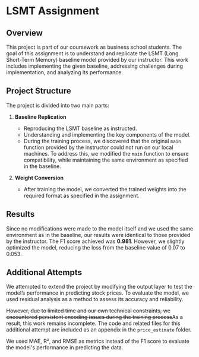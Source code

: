 
# LSMT Assignment

## Overview

This project is part of our coursework as business school students. The goal of this assignment is to understand and replicate the LSMT (Long Short-Term Memory) baseline model provided by our instructor. This work includes implementing the given baseline, addressing challenges during implementation, and analyzing its performance.

## Project Structure

The project is divided into two main parts:

1. **Baseline Replication**

   - Reproducing the LSMT baseline as instructed.
   - Understanding and implementing the key components of the model.
   - During the training process, we discovered that the original `main` function provided by the instructor could not run on our local machines. To address this, we modified the `main` function to ensure compatibility, while maintaining the same environment as specified in the baseline.

2. **Weight Conversion**

   - After training the model, we converted the trained weights into the required format as specified in the assignment.

## Results

Since no modifications were made to the model itself and we used the same environment as in the baseline, our results were identical to those provided by the instructor. The F1 score achieved was **0.981**.
However, we slightly optimized the model, reducing the loss from the baseline value of 0.07 to 0.053.
## Additional Attempts

We attempted to extend the project by modifying the output layer to test the model’s performance in predicting stock prices. To evaluate the model, we used residual analysis as a method to assess its accuracy and reliability.

~~However, due to limited time and our own technical constraints, we encountered persistent encoding issues during the training process~~As a result, this work remains incomplete. The code and related files for this additional attempt are included as an appendix in the `price_estimate` folder.

We used MAE, R², and RMSE as metrics instead of the F1 score to evaluate the model's performance in predicting the data.
